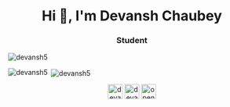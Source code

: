 <h1 align="center">Hi 👋, I'm Devansh Chaubey</h1>
<h3 align="center">Student</h3>

<p align="left"> <img src="https://komarev.com/ghpvc/?username=devansh5" alt="devansh5" /> </p>


  
 
  <p><img align="left" src="https://github-readme-stats.vercel.app/api/top-langs/?username=devansh5&layout=compact&hide=html" alt="devansh5" /></p>

<p>&nbsp;<img align="center" src="https://github-readme-stats.vercel.app/api?username=devansh5&show_icons=true" alt="devansh5" /></p>

<p align="center">
<a href="https://dev.to/devansh5" target="blank"><img align="center" src="https://cdn.jsdelivr.net/npm/simple-icons@3.0.1/icons/dev-dot-to.svg" alt="devansh5" height="30" width="30" /></a>
<a href="https://linkedin.com/in/devansh5" target="blank"><img align="center" src="https://cdn.jsdelivr.net/npm/simple-icons@3.0.1/icons/linkedin.svg" alt="devansh5" height="30" width="30" /></a>
  <a href="https://iq.opengenus.org/author/devansh-chaubey/" target="blank"><img align="center" src="https://cdn.jsdelivr.net/npm/simple-icons@3.0.1/icons/.svg" alt="opengenus" height="30" width="30" /></a>
</p>
